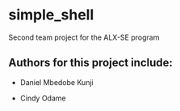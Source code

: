 # simple_shell
Second team project for the ALX-SE program

## Authors for this project include:

- Daniel Mbedobe Kunji

- Cindy Odame
